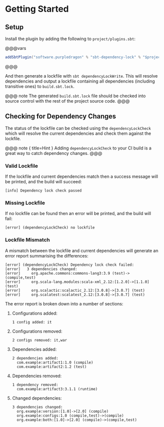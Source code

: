 # Getting Started

## Setup

Install the plugin by adding the following to `project/plugins.sbt`:

@@@vars
```scala
addSbtPlugin("software.purpledragon" % "sbt-dependency-lock" % "$project.version$")
```
@@@

And then generate a lockfile with `sbt dependencyLockWrite`. This will resolve dependencies and output a lockfile
containing all dependencies (including transitive ones) to `build.sbt.lock`.

@@@ note
The generated `build.sbt.lock` file should be checked into source control with the rest of the project source code.
@@@

## Checking for Dependency Changes

The status of the lockfile can be checked using the `dependencyLockCheck` which will resolve the current dependencies
and check them against the lockfile.

@@@ note { title=Hint }
Adding `dependencyLockCheck` to your CI build is a great way to catch dependency changes.
@@@

### Valid Lockfile

If the lockfile and current dependencies match then a success message will be printed, and the build will succeed:

```text
[info] Dependency lock check passed
```

### Missing Lockfile

If no lockfile can be found then an error will be printed, and the build will fail:

```text
[error] (dependencyLockCheck) no lockfile
```

### Lockfile Mismatch

A mismatch between the lockfile and current dependencies will generate an error report summarising the differences:

```text
[error] (dependencyLockCheck) Dependency lock check failed:
[error]   3 dependencies changed:
[error]     org.apache.commons:commons-lang3:3.9 (test)->(compile,test)
[error]     org.scala-lang.modules:scala-xml_2.12:[1.2.0]->[1.1.0] (test)
[error]     org.scalactic:scalactic_2.12:[3.0.8]->[3.0.7] (test)
[error]     org.scalatest:scalatest_2.12:[3.0.8]->[3.0.7] (test)
```

The error report is broken down into a number of sections:

1. Configurations added:
    ```text
    1 config added: it
    ```
2. Configurations removed:
    ```text
    2 configs removed: it,war
    ```
3. Dependencies added:
    ```text
    2 dependencies added:
      com.example:artifact1:1.0 (compile)
      com.example:artifact2:1.2 (test)
    ```
4. Dependencies removed:
    ```text
    1 dependency removed:
      com.example:artifact3:3.1.1 (runtime)
    ```
5. Changed dependencies:
    ```text
    3 dependencies changed:
      org.example:version:[1.0]->[2.0] (compile)
      org.example:configs:1.0 (compile,test)->(compile)
      org.example:both:[1.0]->[2.0] (compile)->(compile,test)
    ```